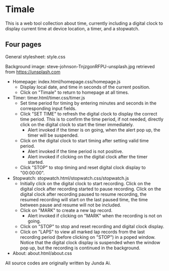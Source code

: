 # Timale
This is a web tool collection about time, currently including a digital clock to display current time at device location, a timer, and a stopwatch.

## Four pages

General stylesheet: style.css

Background image: steve-johnson-TnjzgonRFPU-unsplash.jpg retrieved from https://unsplash.com

- Homepage: index.html/homepage.css/homepage.js
    - Display local date, and time in seconds of the current position.
    - Click on "Timale" to return to homepage at all times.
- Timer: timer.html/timer.css/timer.js
    - Set time period for timing by entering minutes and seconds in the corresponding input fields.
    - Click "SET TIME" to refresh the digital clock to display the correct time period. This is to
      confirm the time period, if not needed, directly click on the digital clock to start the timer
      immediately.
        - Alert invoked if the timer is on going, when the alert pop up, the timer will be suspended.
    - Click on the digital clock to start timing after setting valid time period.
        - Alert invoked if the time period is not positive.
        - Alert invoked if clicking on the digital clock after the timer started.
    - Click "STOP" to stop timing and reset digital clock display to "00:00:00".
- Stopwatch: stopwatch.html/stopwatch.css/stopwatch.js
    - Initially click on the digital clock to start recording. Click on the digital clock after
      recording started to pause recording. Click on the digital clock after recording paused
      to resume recording, the resumed recording will start on the last paused time, the time
      between pause and resume will not be included.
    - Click on "MARK" to create a new lap record.
        - Alert invoked if clicking on "MARK" when the recording is not on going.
    - Click on "STOP" to stop and reset recording and digital clock display.
    - Click on "LAPS" to view all marked lap records from the last recording period (before
      clicking on "STOP") in a poped window. Notice that the digital clock display is suspended
      when the window pop up, but the recording is continued in the background.
- About: about.html/about.css

All source codes are originally written by Junda Ai.
